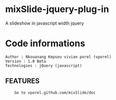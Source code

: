 # mixSlide-jquery-plug-in
 A slideshow in javascript width jquery 

# Code informations
 	Author : Nkouanang Kepseu vivian porel (vporel)
 	Version : 1.0 Beta
 	Technologies : jQuery (javascript)

## FEATURES
        Go to vporel.github.com/mixSlide/doc
